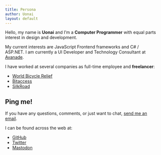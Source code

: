 ```yaml
---
title: Persona
author: Uonai
layout: default
---
```



Hello, my name is __Uonai__ and I’m a __Computer Programmer__ with equal parts interest in design and development.

My current interests are JavaScript Frontend frameworks and C# / ASP.NET. I am currently a UI Developer and Technology Consultant at [Avanade](http://avanade.com).

I have worked at several companies as full-time employee and __freelancer__:

- [World Bicycle Relief](https://worldbicyclerelief.org)
- [Bitaccess](http://bitaccess.co)
- [SilkRoad](http://silkroad.com)


## Ping me!

If you have any questions, comments, or just want to chat, [send me an email](mailto:cs.mccaleb@gmail.com). 

I can be found across the web at:

- [GitHub](https://github.com/uonai/)
- [Twitter](https://twitter.com/uonaiii)
- [Mastodon](https://merveilles.town/web/accounts/47)
